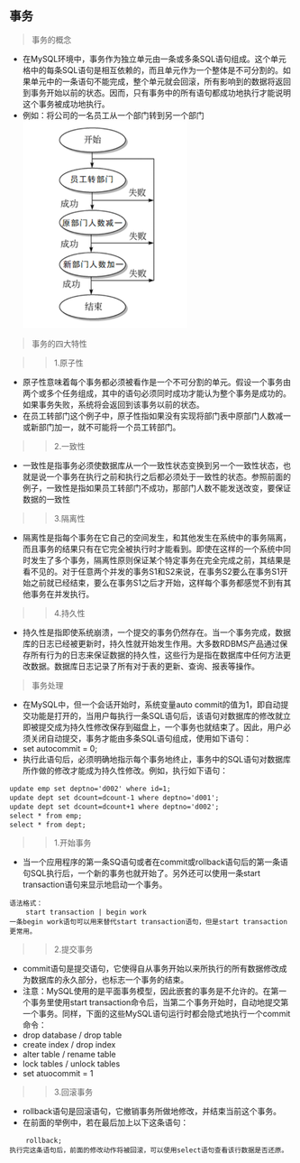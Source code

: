 ## 事务
>事务的概念
- 在MySQL环境中，事务作为独立单元由一条或多条SQL语句组成。这个单元格中的每条SQL语句是相互依赖的，而且单元作为一个整体是不可分割的。如果单元中的一条语句不能完成，整个单元就会回滚，所有影响到的数据将返回到事务开始以前的状态。因而，只有事务中的所有语句都成功地执行才能说明这个事务被成功地执行。
- 例如：将公司的一名员工从一个部门转到另一个部门  ![事务概念例子](事务_1.png)

>事务的四大特性

>> 1.原子性
- 原子性意味着每个事务都必须被看作是一个不可分割的单元。假设一个事务由两个或多个任务组成，其中的语句必须同时成功才能认为整个事务是成功的。如果事务失败，系统将会返回到该事务以前的状态。
- 在员工转部门这个例子中，原子性指如果没有实现将部门表中原部门人数减一或新部门加一，就不可能将一个员工转部门。
>>2.一致性
- 一致性是指事务必须使数据库从一个一致性状态变换到另一个一致性状态，也就是说一个事务在执行之前和执行之后都必须处于一致性的状态。参照前面的例子，一致性是指如果员工转部门不成功，那部门人数不能发送改变，要保证数据的一致性
>>3.隔离性
- 隔离性是指每个事务在它自己的空间发生，和其他发生在系统中的事务隔离，而且事务的结果只有在它完全被执行时才能看到。即使在这样的一个系统中同时发生了多个事务，隔离性原则保证某个特定事务在完全完成之前，其结果是看不见的。对于任意两个并发的事务S1和S2来说，在事务S2要么在事务S1开始之前就已经结束，要么在事务S1之后才开始，这样每个事务都感觉不到有其他事务在并发执行。
>>4.持久性
- 持久性是指即使系统崩溃，一个提交的事务仍然存在。当一个事务完成，数据库的日志已经被更新时，持久性就开始发生作用。大多数RDBMS产品通过保存所有行为的日志来保证数据的持久性，这些行为是指在数据库中任何方法更改数据。数据库日志记录了所有对于表的更新、查询、报表等操作。

>事务处理
- 在MySQL中，但一个会话开始时，系统变量auto commit的值为1，即自动提交功能是打开的，当用户每执行一条SQL语句后，该语句对数据库的修改就立即被提交成为持久性修改保存到磁盘上，一个事务也就结束了。因此，用户必须关闭自动提交，事务才能由多条SQL语句组成，使用如下语句：
- set autocommit = 0;
- 执行此语句后，必须明确地指示每个事务地终止，事务中的SQL语句对数据库所作做的修改才能成为持久性修改。例如，执行如下语句：
```
update emp set deptno='d002' where id=1;
update dept set dcount=dcount-1 where deptno='d001';
update dept set dcount=dcount+1 where deptno='d002';
select * from emp;
select * from dept;
```
>> 1.开始事务
- 当一个应用程序的第一条SQ语句或者在commit或rollback语句后的第一条语句SQL执行后，一个新的事务也就开始了。另外还可以使用一条start transaction语句来显示地启动一个事务。
```
语法格式：
    start transaction | begin work
一条begin work语句可以用来替代start transaction语句，但是start transaction更常用。
```

>> 2.提交事务
- commit语句是提交语句，它使得自从事务开始以来所执行的所有数据修改成为数据库的永久部分，也标志一个事务的结束。
- 注意：MySQL使用的是平面事务模型，因此嵌套的事务是不允许的。在第一个事务里使用start transaction命令后，当第二个事务开始时，自动地提交第一个事务。同样，下面的这些MySQL语句运行时都会隐式地执行一个commit命令：
- drop database / drop table
- create index / drop index
- alter table / rename table
- lock tables / unlock tables
- set atuocommit = 1

>>3.回滚事务
- rollback语句是回滚语句，它撤销事务所做地修改，并结束当前这个事务。
- 在前面的举例中，若在最后加上以下这条语句：
```
    rollback;
执行完这条语句后，前面的修改动作将被回滚，可以使用select语句查看该行数据是否还原。
```